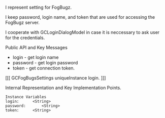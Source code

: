 I represent setting for FogBugz.

I keep password, login name, and token that are used for accessing the FogBugz server.

I cooperate with GCLoginDialogModel in case it is neccessary to ask user for the credentials.

Public API and Key Messages

- login - get login name  
- password - get login password 
- token - get connection token.

[[[
	GCFogBugsSettings uniqueInstance login.
]]]
 
Internal Representation and Key Implementation Points.

    Instance Variables
	login:		<String>
	password:		<String>
	token:		<String>
